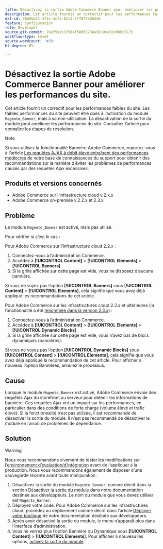 ```yaml
---
title: Désactivez la sortie Adobe Commerce Banner pour améliorer les performances du site.
description: Cet article fournit un correctif pour les performances faibles du site. Les faibles performances du site peuvent être dues à l’activation mais à la non-utilisation du module « Magento_Banner ». La désactivation de la sortie du module peut améliorer les performances du site. Consultez l’article pour connaître les étapes de résolution.
exl-id: 90a8bd21-1f2c-4cfe-8213-17f877e20de8
feature: Configuration
role: Developer
source-git-commit: 76ef59dc37504f50d55734a90c9ce5b30bb83175
workflow-type: tm+mt
source-wordcount: '450'
ht-degree: 0%

---
```


# Désactivez la sortie Adobe Commerce Banner pour améliorer les performances du site.

Cet article fournit un correctif pour les performances faibles du site. Les faibles performances du site peuvent être dues à l’activation du module `Magento_Banner`, mais à sa non-utilisation. La désactivation de la sortie du module peut améliorer les performances du site. Consultez l’article pour connaître les étapes de résolution.

>[!NOTE]
>
>Si vous utilisez la fonctionnalité Bannière Adobe Commerce, reportez-vous à l’article [Les requêtes AJAX à débit élevé entraînent des performances médiocres](/help/troubleshooting/miscellaneous/high-throughput-ajax-requests-cause-poor-performance.md) de notre base de connaissances du support pour obtenir des recommandations sur la manière d’éviter les problèmes de performances causés par des requêtes Ajax excessives.

## Produits et versions concernés

* Adobe Commerce sur l’infrastructure cloud v.2.x.x
* Adobe Commerce on-premise v.2.2.x et 2.3.x

## Problème

Le module `Magento_Banner` est activé, mais pas utilisé.

Pour vérifier si c’est le cas :

Pour Adobe Commerce sur l’infrastructure cloud 2.2.x :

1. Connectez-vous à l’administration Commerce.
1. Accédez à **[!UICONTROL Content]** > **[!UICONTROL Elements]** > **[!UICONTROL Banners]**.
1. Si la grille affichée sur cette page est vide, vous ne disposez d’aucune bannière.

Si vous ne voyez pas l’option **[!UICONTROL Banners]** sous **[!UICONTROL Content]** > **[!UICONTROL Elements]**, cela signifie que vous avez déjà appliqué les recommandations de cet article.

Pour Adobe Commerce sur les infrastructures cloud 2.3.x et ultérieures (la fonctionnalité a été [renommée dans la version 2.3.x](https://commerce-docs.github.io/devdocs-archive/2.3/guides/v2.3/release-notes/ReleaseNotes2.3.0Commerce.html#banner-now-dynamic-block)) :

1. Connectez-vous à l’administration Commerce.
1. Accédez à **[!UICONTROL Content]** > **[!UICONTROL Elements]** > **[!UICONTROL Dynamic Blocks]**.
1. Si la grille affichée sur cette page est vide, vous n’avez pas de blocs dynamiques (bannières).

Si vous ne voyez pas l’option **[!UICONTROL Dynamic Blocks]** sous **[!UICONTROL Content]** > **[!UICONTROL Elements]**, cela signifie que vous avez déjà appliqué la recommandation de cet article. Pour afficher à nouveau l’option Bannières, annulez le processus.

## Cause

Lorsque le module `Magento_Banner` est activé, Adobe Commerce envoie des requêtes Ajax du storefront au serveur pour obtenir les informations de bannière. Ces requêtes Ajax ont un impact sur les performances, en particulier dans des conditions de forte charge (volume élevé et trafic élevé). Si la fonctionnalité n’est pas utilisée, il est recommandé de désactiver la sortie du module. Il n’est pas recommandé de désactiver le module en raison de problèmes de dépendance.

## Solution

>[!WARNING]
>
>Nous vous recommandons vivement de tester les modifications sur l’[environnement d’évaluation/d’intégration](/help/announcements/adobe-commerce-announcements/integration-environment-enhancement-request-pro-and-starter.md) avant de l’appliquer à la production. Nous vous recommandons également de disposer d’une sauvegarde récente avant toute manipulation.

1. Désactivez la sortie du module `Magento_Banner`, comme décrit dans la section [Désactiver la sortie du module](https://experienceleague.adobe.com/en/docs/commerce-operations/configuration-guide/files/disable-module-output) dans notre documentation destinée aux développeurs. Le nom du module que vous devez utiliser est `Magento_Banner`.
1. Déployez votre code. Pour Adobe Commerce sur les infrastructures cloud, procédez au déploiement comme décrit dans l’article [Déployer votre boutique](https://experienceleague.adobe.com/en/docs/commerce-cloud-service/user-guide/develop/deploy/staging-production) de notre documentation destinée aux développeurs.
1. Après avoir désactivé la sortie du module, le menu n’apparaît plus dans l’interface d’administration.
1. Vous ne verrez plus l’option Bannière ou Dynamique sous **[!UICONTROL Content]** > **[!UICONTROL Elements]**. Pour afficher à nouveau les options, [activez la sortie du module](https://experienceleague.adobe.com/en/docs/commerce-operations/configuration-guide/files/disable-module-output?lang=en#disable-module-output-in-a-simple-deployment).

